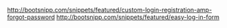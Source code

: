 http://bootsnipp.com/snippets/featured/custom-login-registration-amp-forgot-password
http://bootsnipp.com/snippets/featured/easy-log-in-form